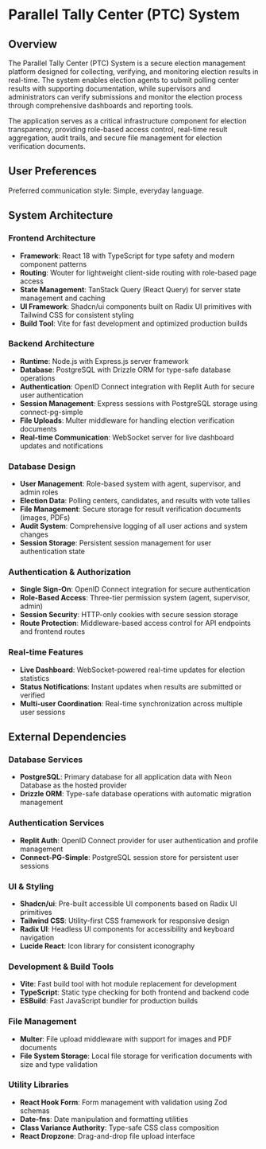 # Parallel Tally Center (PTC) System

## Overview

The Parallel Tally Center (PTC) System is a secure election management platform designed for collecting, verifying, and monitoring election results in real-time. The system enables election agents to submit polling center results with supporting documentation, while supervisors and administrators can verify submissions and monitor the election process through comprehensive dashboards and reporting tools.

The application serves as a critical infrastructure component for election transparency, providing role-based access control, real-time result aggregation, audit trails, and secure file management for election verification documents.

## User Preferences

Preferred communication style: Simple, everyday language.

## System Architecture

### Frontend Architecture
- **Framework**: React 18 with TypeScript for type safety and modern component patterns
- **Routing**: Wouter for lightweight client-side routing with role-based page access
- **State Management**: TanStack Query (React Query) for server state management and caching
- **UI Framework**: Shadcn/ui components built on Radix UI primitives with Tailwind CSS for consistent styling
- **Build Tool**: Vite for fast development and optimized production builds

### Backend Architecture
- **Runtime**: Node.js with Express.js server framework
- **Database**: PostgreSQL with Drizzle ORM for type-safe database operations
- **Authentication**: OpenID Connect integration with Replit Auth for secure user authentication
- **Session Management**: Express sessions with PostgreSQL storage using connect-pg-simple
- **File Uploads**: Multer middleware for handling election verification documents
- **Real-time Communication**: WebSocket server for live dashboard updates and notifications

### Database Design
- **User Management**: Role-based system with agent, supervisor, and admin roles
- **Election Data**: Polling centers, candidates, and results with vote tallies
- **File Management**: Secure storage for result verification documents (images, PDFs)
- **Audit System**: Comprehensive logging of all user actions and system changes
- **Session Storage**: Persistent session management for user authentication state

### Authentication & Authorization
- **Single Sign-On**: OpenID Connect integration for secure authentication
- **Role-Based Access**: Three-tier permission system (agent, supervisor, admin)
- **Session Security**: HTTP-only cookies with secure session storage
- **Route Protection**: Middleware-based access control for API endpoints and frontend routes

### Real-time Features
- **Live Dashboard**: WebSocket-powered real-time updates for election statistics
- **Status Notifications**: Instant updates when results are submitted or verified
- **Multi-user Coordination**: Real-time synchronization across multiple user sessions

## External Dependencies

### Database Services
- **PostgreSQL**: Primary database for all application data with Neon Database as the hosted provider
- **Drizzle ORM**: Type-safe database operations with automatic migration management

### Authentication Services
- **Replit Auth**: OpenID Connect provider for user authentication and profile management
- **Connect-PG-Simple**: PostgreSQL session store for persistent user sessions

### UI & Styling
- **Shadcn/ui**: Pre-built accessible UI components based on Radix UI primitives
- **Tailwind CSS**: Utility-first CSS framework for responsive design
- **Radix UI**: Headless UI components for accessibility and keyboard navigation
- **Lucide React**: Icon library for consistent iconography

### Development & Build Tools
- **Vite**: Fast build tool with hot module replacement for development
- **TypeScript**: Static type checking for both frontend and backend code
- **ESBuild**: Fast JavaScript bundler for production builds

### File Management
- **Multer**: File upload middleware with support for images and PDF documents
- **File System Storage**: Local file storage for verification documents with size and type validation

### Utility Libraries
- **React Hook Form**: Form management with validation using Zod schemas
- **Date-fns**: Date manipulation and formatting utilities
- **Class Variance Authority**: Type-safe CSS class composition
- **React Dropzone**: Drag-and-drop file upload interface